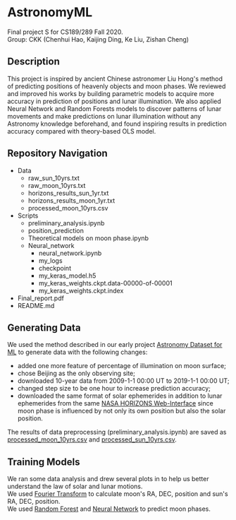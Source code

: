 # AstronomyML
Final project S for CS189/289 Fall 2020.  
Group: CKK (Chenhui Hao, Kaijing Ding, Ke Liu, Zishan Cheng)

## Description 

This project is inspired by ancient Chinese astronomer Liu Hong's method of predicting positions of heavenly objects and moon phases. We reviewed and improved his works by building parametric models to acquire more accuracy in prediction of positions and lunar illumination. We also applied Neural Network and Random Forests models to discover patterns of lunar movements and make predictions on lunar illumination without any Astronomy knowledge beforehand, and found inspiring results in prediction accuracy compared with theory-based OLS model. 

## Repository Navigation 
- Data
  - raw_sun_10yrs.txt
  - raw_moon_10yrs.txt
  - horizons_results_sun_1yr.txt
  - horizons_results_moon_1yr.txt
  - processed_moon_10yrs.csv
- Scripts  
  - preliminary_analysis.ipynb
  - position_prediction  
  - Theoretical models on moon phase.ipynb 
  - Neural_network
    - neural_network.ipynb  
    - my_logs
    - checkpoint
    - my_keras_model.h5
    - my_keras_weights.ckpt.data-00000-of-00001
    - my_keras_weights.ckpt.index
- Final_report.pdf  
- README.md  

## Generating Data
We used the method described in our early project [Astronomy Dataset for ML](https://github.com/haochenhui97/AstronomyDatasetForML) to generate data with the following changes:
- added one more feature of percentage of illumination on moon surface;
- chose Beijing as the only observing site;
- downloaded 10-year data from 2009-1-1 00:00 UT to 2019-1-1 00:00 UT;
- changed step size to be one hour to increase prediction accuracy; 
- downloaded the same format of solar ephemerides in addition to lunar ephemerides from the same [NASA HORIZONS Web-Interface](https://ssd.jpl.nasa.gov/horizons.cgi#top) since moon phase is influenced by not only its own position but also the solar position.

The results of data preprocessing (preliminary_analysis.ipynb) are saved as [processed_moon_10yrs.csv](https://github.com/haochenhui97/AstronomyML/blob/main/Data/processed_moon_10yrs.csv) and [processed_sun_10yrs.csv](https://github.com/haochenhui97/AstronomyML/blob/main/Data/processed_sun_10yrs.csv).

## Training Models
We ran some data analysis and drew several plots in []() to help us better understand the law of solar and lunar motions.  
We used [Fourier Transform](https://github.com/haochenhui97/AstronomyML/blob/main/Scripts/position_prediction.ipynb) to calculate moon's RA, DEC, position and sun's RA, DEC, position.  
We used [Random Forest](https://github.com/haochenhui97/AstronomyML/blob/main/Scripts/Theoretical%20models%20on%20moon%20phase.ipynb) and [Neural Network](https://github.com/haochenhui97/AstronomyML/blob/main/Scripts/Neural_network/neural_network.ipynb) to predict moon phases.  

